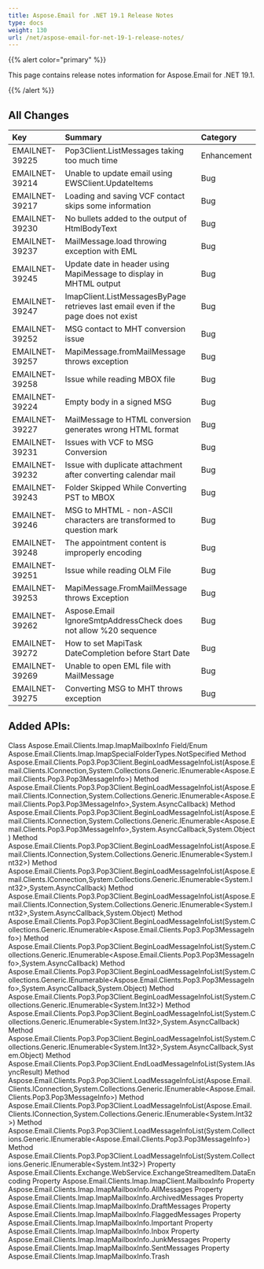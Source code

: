 ```yaml
---
title: Aspose.Email for .NET 19.1 Release Notes
type: docs
weight: 130
url: /net/aspose-email-for-net-19-1-release-notes/
---
```


{{% alert color="primary" %}} 

This page contains release notes information for Aspose.Email for .NET 19.1.

{{% /alert %}} 
## **All Changes**


|**Key**|**Summary**|**Category**|
| :- | :- | :- |
|EMAILNET-39225|Pop3Client.ListMessages taking too much time|Enhancement|
|EMAILNET-39214|Unable to update email using EWSClient.UpdateItems|Bug|
|EMAILNET-39217|Loading and saving VCF contact skips some information|Bug|
|EMAILNET-39230|No bullets added to the output of HtmlBodyText|Bug|
|EMAILNET-39237|MailMessage.load throwing exception with EML|Bug|
|EMAILNET-39245|Update date in header using MapiMessage to display in MHTML output|Bug|
|EMAILNET-39247|ImapClient.ListMessagesByPage retrieves last email even if the page does not exist|Bug|
|EMAILNET-39252|MSG contact to MHT conversion issue|Bug|
|EMAILNET-39257|MapiMessage.fromMailMessage throws exception|Bug|
|EMAILNET-39258|Issue while reading MBOX file|Bug|
|EMAILNET-39224|Empty body in a signed MSG|Bug|
|EMAILNET-39227|MailMessage to HTML conversion generates wrong HTML format|Bug|
|EMAILNET-39231|Issues with VCF to MSG Conversion|Bug|
|EMAILNET-39232|Issue with duplicate attachment after converting calendar mail|Bug|
|EMAILNET-39243|Folder Skipped While Converting PST to MBOX|Bug|
|EMAILNET-39246|MSG to MHTML - non-ASCII characters are transformed to question mark|Bug|
|EMAILNET-39248|The appointment content is improperly encoding|Bug|
|EMAILNET-39251|Issue while reading OLM File|Bug|
|EMAILNET-39253|MapiMessage.FromMailMessage throws Exception|Bug|
|EMAILNET-39262|Aspose.Email IgnoreSmtpAddressCheck does not allow %20 sequence|Bug|
|EMAILNET-39272|How to set MapiTask DateCompletion before Start Date|Bug|
|EMAILNET-39269|Unable to open EML file with MailMessage|Bug|
|EMAILNET-39275|Converting MSG to MHT throws exception|Bug|

## **Added APIs:**
Class Aspose.Email.Clients.Imap.ImapMailboxInfo
Field/Enum Aspose.Email.Clients.Imap.ImapSpecialFolderTypes.NotSpecified
Method Aspose.Email.Clients.Pop3.Pop3Client.BeginLoadMessageInfoList(Aspose.Email.Clients.IConnection,System.Collections.Generic.IEnumerable<Aspose.Email.Clients.Pop3.Pop3MessageInfo>)
Method Aspose.Email.Clients.Pop3.Pop3Client.BeginLoadMessageInfoList(Aspose.Email.Clients.IConnection,System.Collections.Generic.IEnumerable<Aspose.Email.Clients.Pop3.Pop3MessageInfo>,System.AsyncCallback)
Method Aspose.Email.Clients.Pop3.Pop3Client.BeginLoadMessageInfoList(Aspose.Email.Clients.IConnection,System.Collections.Generic.IEnumerable<Aspose.Email.Clients.Pop3.Pop3MessageInfo>,System.AsyncCallback,System.Object)
Method Aspose.Email.Clients.Pop3.Pop3Client.BeginLoadMessageInfoList(Aspose.Email.Clients.IConnection,System.Collections.Generic.IEnumerable<System.Int32>)
Method Aspose.Email.Clients.Pop3.Pop3Client.BeginLoadMessageInfoList(Aspose.Email.Clients.IConnection,System.Collections.Generic.IEnumerable<System.Int32>,System.AsyncCallback)
Method Aspose.Email.Clients.Pop3.Pop3Client.BeginLoadMessageInfoList(Aspose.Email.Clients.IConnection,System.Collections.Generic.IEnumerable<System.Int32>,System.AsyncCallback,System.Object)
Method Aspose.Email.Clients.Pop3.Pop3Client.BeginLoadMessageInfoList(System.Collections.Generic.IEnumerable<Aspose.Email.Clients.Pop3.Pop3MessageInfo>)
Method Aspose.Email.Clients.Pop3.Pop3Client.BeginLoadMessageInfoList(System.Collections.Generic.IEnumerable<Aspose.Email.Clients.Pop3.Pop3MessageInfo>,System.AsyncCallback)
Method Aspose.Email.Clients.Pop3.Pop3Client.BeginLoadMessageInfoList(System.Collections.Generic.IEnumerable<Aspose.Email.Clients.Pop3.Pop3MessageInfo>,System.AsyncCallback,System.Object)
Method Aspose.Email.Clients.Pop3.Pop3Client.BeginLoadMessageInfoList(System.Collections.Generic.IEnumerable<System.Int32>)
Method Aspose.Email.Clients.Pop3.Pop3Client.BeginLoadMessageInfoList(System.Collections.Generic.IEnumerable<System.Int32>,System.AsyncCallback)
Method Aspose.Email.Clients.Pop3.Pop3Client.BeginLoadMessageInfoList(System.Collections.Generic.IEnumerable<System.Int32>,System.AsyncCallback,System.Object)
Method Aspose.Email.Clients.Pop3.Pop3Client.EndLoadMessageInfoList(System.IAsyncResult)
Method Aspose.Email.Clients.Pop3.Pop3Client.LoadMessageInfoList(Aspose.Email.Clients.IConnection,System.Collections.Generic.IEnumerable<Aspose.Email.Clients.Pop3.Pop3MessageInfo>)
Method Aspose.Email.Clients.Pop3.Pop3Client.LoadMessageInfoList(Aspose.Email.Clients.IConnection,System.Collections.Generic.IEnumerable<System.Int32>)
Method Aspose.Email.Clients.Pop3.Pop3Client.LoadMessageInfoList(System.Collections.Generic.IEnumerable<Aspose.Email.Clients.Pop3.Pop3MessageInfo>)
Method Aspose.Email.Clients.Pop3.Pop3Client.LoadMessageInfoList(System.Collections.Generic.IEnumerable<System.Int32>)
Property Aspose.Email.Clients.Exchange.WebService.ExchangeStreamedItem.DataEncoding
Property Aspose.Email.Clients.Imap.ImapClient.MailboxInfo
Property Aspose.Email.Clients.Imap.ImapMailboxInfo.AllMessages
Property Aspose.Email.Clients.Imap.ImapMailboxInfo.ArchivedMessages
Property Aspose.Email.Clients.Imap.ImapMailboxInfo.DraftMessages
Property Aspose.Email.Clients.Imap.ImapMailboxInfo.FlaggedMessages
Property Aspose.Email.Clients.Imap.ImapMailboxInfo.Important
Property Aspose.Email.Clients.Imap.ImapMailboxInfo.Inbox
Property Aspose.Email.Clients.Imap.ImapMailboxInfo.JunkMessages
Property Aspose.Email.Clients.Imap.ImapMailboxInfo.SentMessages
Property Aspose.Email.Clients.Imap.ImapMailboxInfo.Trash
